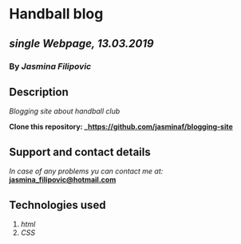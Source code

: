# Handball blog

## _single Webpage, 13.03.2019_

### By _Jasmina Filipovic_

## Description

_Blogging site about handball club_

**Clone this repository: _https://github.com/jasminaf/blogging-site**

## Support and contact details

_In case of any problems yu can contact me at:_ **jasmina_filipovic@hotmail.com**

## Technologies used

1. _html_
2. _CSS_
